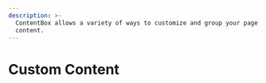 ```yaml
---
description: >-
  ContentBox allows a variety of ways to customize and group your page and entry
  content.
---
```


# Custom Content

